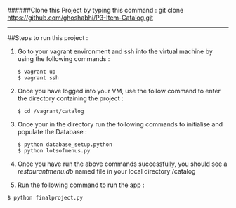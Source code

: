 ######Clone this Project by typing this command :
    git clone https://github.com/ghoshabhi/P3-Item-Catalog.git

---------

##Steps to run this project :

1) Go to your vagrant environment and ssh into the virtual machine by using the following commands :
	```
	$ vagrant up
	$ vagrant ssh
	```

2) Once you have logged into your VM, use the follow command to enter the directory containing the project :
	```
	$ cd /vagrant/catalog
	```

3) Once your in the directory run the following commands to initialise and populate the Database :
	```
	$ python database_setup.python
	$ python lotsofmenus.py
	```
4) Once you have run the above commands successfully, you should see a *restaurantmenu.db* named file in your local directory /catalog


5) Run the following command to run the app :
```	
$ python finalproject.py
```
	
